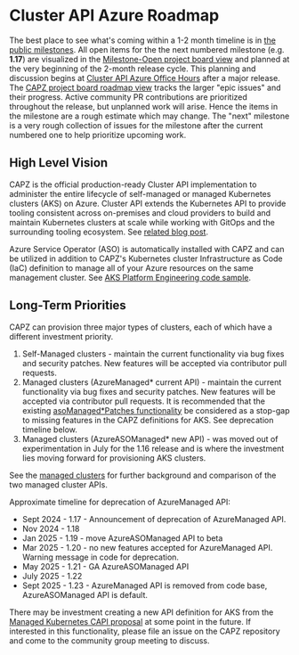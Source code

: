 # Cluster API Azure Roadmap

The best place to see what's coming within a 1-2 month timeline is in [the public milestones](https://github.com/kubernetes-sigs/cluster-api-provider-azure/milestones).
All open items for the the next numbered milestone (e.g. **1.17**) are visualized in the [Milestone-Open project board view](https://github.com/orgs/kubernetes-sigs/projects/26/views/7) and planned at the very beginning of the 2-month release cycle. This planning and discussion begins at [Cluster API Azure Office Hours](http://bit.ly/k8s-capz-agenda) after a major release. The [CAPZ project board roadmap view](https://github.com/orgs/kubernetes-sigs/projects/26/views/11) tracks the larger "epic issues" and their progress.
Active community PR contributions are prioritized throughout the release, but unplanned work will arise. Hence the items in the milestone are a rough estimate which may change.
The "next" milestone is a very rough collection of issues for the milestone after the current numbered one to help prioritize upcoming work.

## High Level Vision

CAPZ is the official production-ready Cluster API implementation to administer the entire lifecycle of self-managed or managed Kubernetes clusters (AKS) on Azure. Cluster API extends the Kubernetes API to provide tooling consistent across on-premises and cloud providers to build and maintain Kubernetes clusters at scale while working with GitOps and the surrounding tooling ecosystem. See [related blog post](https://cloudblogs.microsoft.com/opensource/2023/04/20/kubernetes-at-scale-with-gitops-and-cluster-api/).

Azure Service Operator (ASO) is automatically installed with CAPZ and can be utilized in addition to CAPZ's Kubernetes cluster Infrastructure as Code (IaC) definition to manage all of your Azure resources on the same management cluster. See [AKS Platform Engineering code sample](https://github.com/Azure-Samples/aks-platform-engineering).

## Long-Term Priorities

CAPZ can provision three major types of clusters, each of which have a different investment priority.

1. Self-Managed clusters - maintain the current functionality via bug fixes and security patches.  New features will be accepted via contributor pull requests.
2. Managed clusters (AzureManaged* current API) - maintain the current functionality via bug fixes and security patches.  New features will be accepted via contributor pull requests. It is recommended that the existing [asoManaged*Patches functionality](./managed/managedcluster.md#warning-warning-this-is-meant-to-be-used-sparingly-to-enable-features-for-development-and-testing-that-are-not-otherwise-represented-in-the-capz-api-misconfiguration-that-conflicts-with-capzs-normal-mode-of-operation-is-possible) be considered as a stop-gap to missing features in the CAPZ definitions for AKS.
See deprecation timeline below.
3. Managed clusters (AzureASOManaged* new API) - was moved out of experimentation in July for the 1.16 release and is where the investment lies moving forward for provisioning AKS clusters.

See the [managed clusters](./managed/managed.md) for further background and comparison of the two managed cluster APIs.

Approximate timeline for deprecation of AzureManaged API:
- Sept 2024 - 1.17 - Announcement of deprecation of AzureManaged API.
- Nov 2024 - 1.18
- Jan 2025 - 1.19 - move AzureASOManaged API to beta
- Mar 2025 - 1.20 - no new features accepted for AzureManaged API. Warning message in code for deprecation.
- May 2025 - 1.21 - GA AzureASOManaged API
- July 2025 - 1.22
- Sept 2025 - 1.23 - AzureManaged API is removed from code base, AzureASOManaged API is default.

There may be investment creating a new API definition for AKS from the [Managed Kubernetes CAPI proposal](https://github.com/kubernetes-sigs/cluster-api/blob/main/docs/proposals/20220725-managed-kubernetes.md) at some point in the future.  If interested in this functionality, please file an issue on the CAPZ repository and come to the community group meeting to discuss.
